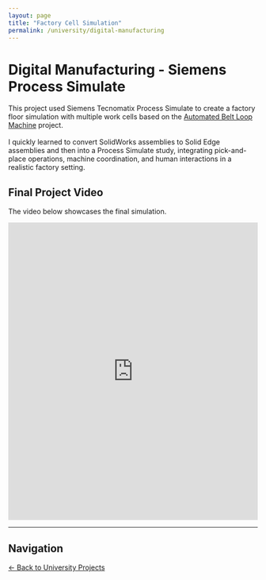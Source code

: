 ```yaml
---
layout: page
title: "Factory Cell Simulation"
permalink: /university/digital-manufacturing
---
```

# Digital Manufacturing - Siemens Process Simulate

This project used Siemens Tecnomatix Process Simulate to create a factory floor simulation with multiple work cells based on the [Automated Belt Loop Machine](/work/belt-loop-machine) project.<br><br>
I quickly learned to convert SolidWorks assemblies to Solid Edge assemblies and then into a Process Simulate study, integrating pick-and-place operations, machine coordination, and human interactions in a realistic factory setting.

## Final Project Video

The video below showcases the final simulation.  

<iframe width="100%" height="600" 
  src="https://www.youtube.com/embed/34jsUu7K5-U?rel=0" 
  title="YouTube video player" 
  frameborder="0" allowfullscreen>
</iframe>

---

## Navigation

[← Back to University Projects](/university)
